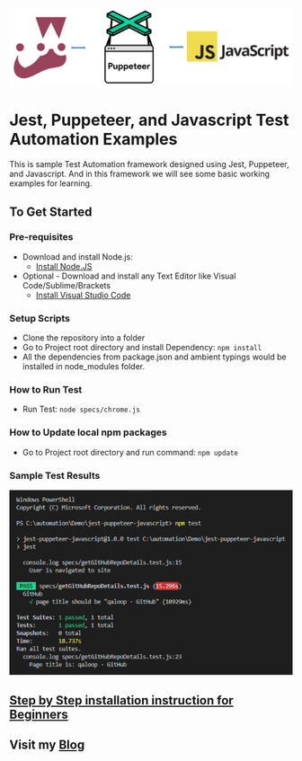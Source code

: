 ![Jest, Puppeteer, and Javascript](./images/jest-puppeteer-javascript.png?raw=true "Jest, Puppeteer, and Javascript")

# Jest, Puppeteer, and Javascript Test Automation Examples
This is sample Test Automation framework designed using Jest, Puppeteer, and Javascript. And in this framework we will see some basic working examples for learning.

## To Get Started

### Pre-requisites
* Download and install Node.js:
  * [Install Node.JS](https://qaloop.tk/blog/install-node-js/ "Install Node.JS")
* Optional - Download and install any Text Editor like Visual Code/Sublime/Brackets
  * [Install Visual Studio Code](https://qaloop.tk/blog/install-visual-studio-code/ "Install Visual Studio Code")

### Setup Scripts 
* Clone the repository into a folder
* Go to Project root directory and install Dependency: `npm install`
* All the dependencies from package.json and ambient typings would be installed in node_modules folder.

### How to Run Test
* Run Test: `node specs/chrome.js`

### How to Update local npm packages
* Go to Project root directory and run command: `npm update`

### Sample Test Results
![Jest, Puppeteer, and Javascript Test Results](./images/console-test-results.png?raw=true "Jest, Puppeteer, and Javascript Test Results")


## [Step by Step installation instruction for Beginners](https://qaloop.tk/blog/test-automation-using-jest-puppeteer-and-javascript/ "Step by Step installation instruction for Beginners")


## Visit my [Blog](https://qaloop.tk/blog/ "Blog")
